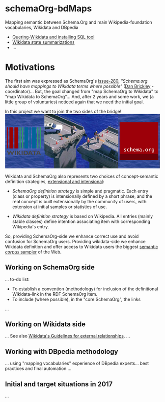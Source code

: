 # schemaOrg-bdMaps

Mapping semantic between Schema.Org and main Wikipedia-foundation vocabularies, Wikidata and DBpedia

* [Quering-Wikidata and installing SQL tool](docs/quering-Wikidata.md)
* [Wikidata state summarizations](docs/reports.md)
* ...

# Motivations

The first aim was expressed as SchemaOrg's [issue-280](https://github.com/schemaorg/schemaorg/issues/280), *"Schema.org should have mappings to Wikidata terms where possible"* ([Dan Brickley](https://github.com/danbri) - coordinator)... But, the goal changed from "map SchemaOrg to Wikidata" to "map Wikidata to SchemaOrg"... And, after 2 years and some work, we (a little group of voluntaries) noticed again that we need the initial goal.

In this project we want to join the two sides of the bridge!
![](assets/Wd2Sc-bridge-fail.jpg)

Wikidata and SchemaOrg also represents two choices of concept-semantic definition strategies, [extensional and intensional](https://en.wikipedia.org/wiki/Extensional_and_intensional_definitions):

* *SchemaOrg definition strategy* is simple and pragmatic. Each entry (class or property) is intensionally defined by a short  phrase, and the real concept is built extensionally by the community of users, with extension at initial samples or statistics of use.

* *Wikidata definition strategy* is based on Wikipedia. All entries (mainly stable classes) define intention associating item with corresponding Wikipedia's entry.

So, providing SchemaOrg-side we enhance correct use and avoid confusion for SchemaOrg users.  Providing wikidata-side we enhance Wikidata definition and offer access to Wikidata users the biggest [semantic *corpus* sampler](https://en.wikipedia.org/wiki/Corpus_linguistics) of the Web.

## Working on SchemaOrg side
... to-do list:

* To establish a convention (methodology) for inclusion of the definitional Wikidata-link in the RDF SchemaOrg item.
* To include (where possible), in the "core SchemaOrg", the links

...

## Working on Wikidata side
...
See  also [Wikidata's Guidelines for external relationships](https://www.wikidata.org/wiki/Help:Statements/Guidelines_for_external_relationships#schema_case).
...

## Working with DBpedia methodology

... using "mapping vocabularies"  experience of DBpedia experts... best practices and final automation ...

## Initial and target situations in 2017
...
